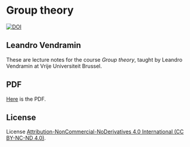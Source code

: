# Group theory

[![DOI](https://zenodo.org/badge/660269958.svg)](https://zenodo.org/doi/10.5281/zenodo.11262327)

## Leandro Vendramin

These are lecture notes for the course _Group theory_, taught by Leandro Vendramin 
at Vrije Universiteit Brussel.

## PDF
[Here](https://github.com/vendramin/group/blob/main/notes.pdf) is the PDF.

## License

License [Attribution-NonCommercial-NoDerivatives 4.0 International (CC BY-NC-ND 4.0)](https://creativecommons.org/licenses/by-nc-nd/4.0/deed.en).
